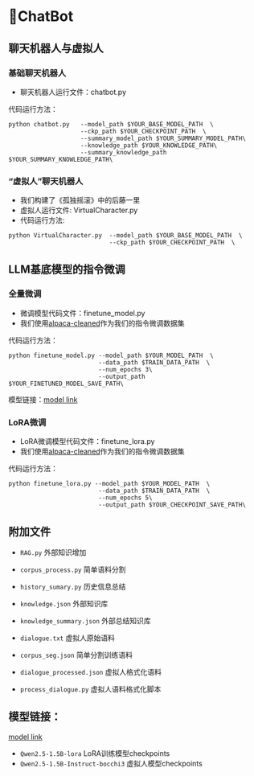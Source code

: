 # 🤖ChatBot

## 聊天机器人与虚拟人
### 基础聊天机器人
* 聊天机器人运行文件：chatbot.py

代码运行方法：
```
python chatbot.py   --model_path $YOUR_BASE_MODEL_PATH  \
                    --ckp_path $YOUR_CHECKPOINT_PATH  \
                    --summary_model_path $YOUR_SUMMARY_MODEL_PATH\
                    --knowledge_path $YOUR_KNOWLEDGE_PATH\
                    --summary_knowledge_path $YOUR_SUMMARY_KNOWLEDGE_PATH\
```

### “虚拟人”聊天机器人
* 我们构建了《孤独摇滚》中的后藤一里
* 虚拟人运行文件: VirtualCharacter.py
* 代码运行方法:
```
python VirtualCharacter.py  --model_path $YOUR_BASE_MODEL_PATH  \
                            --ckp_path $YOUR_CHECKPOINT_PATH  \
```


## LLM基底模型的指令微调
### 全量微调
* 微调模型代码文件：finetune_model.py
* 我们使用[alpaca-cleaned](https://huggingface.co/datasets/yahma/alpaca-cleaned)作为我们的指令微调数据集

代码运行方法：
```
python finetune_model.py --model_path $YOUR_MODEL_PATH  \
                         --data_path $TRAIN_DATA_PATH  \
                         --num_epochs 3\
                         --output_path $YOUR_FINETUNED_MODEL_SAVE_PATH\
```

模型链接：[model link](https://jbox.sjtu.edu.cn/l/812Wce)

### LoRA微调
* LoRA微调模型代码文件：finetune_lora.py
* 我们使用[alpaca-cleaned](https://huggingface.co/datasets/yahma/alpaca-cleaned)作为我们的指令微调数据集

代码运行方法：
```
python finetune_lora.py --model_path $YOUR_MODEL_PATH  \
                         --data_path $TRAIN_DATA_PATH  \
                         --num_epochs 5\
                         --output_path $YOUR_CHECKPOINT_SAVE_PATH\
```


## 附加文件
* `RAG.py` 外部知识增加
* `corpus_process.py` 简单语料分割
* `history_sumary.py` 历史信息总结
* `knowledge.json` 外部知识库
* `knowledge_summary.json` 外部总结知识库

* `dialogue.txt` 虚拟人原始语料
* `corpus_seg.json` 简单分割训练语料
* `dialogue_processed.json` 虚拟人格式化语料
* `process_dialogue.py` 虚拟人语料格式化脚本



## 模型链接：
[model link](https://jbox.sjtu.edu.cn/l/812Wce)
* `Qwen2.5-1.5B-lora` LoRA训练模型checkpoints
* `Qwen2.5-1.5B-Instruct-bocchi3` 虚拟人模型checkpoints
















